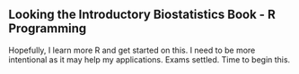 ## Looking the Introductory Biostatistics Book - R Programming

Hopefully, I learn  more R and get started on this. I need to be more intentional as it may help my applications. Exams settled. Time to begin this. 
